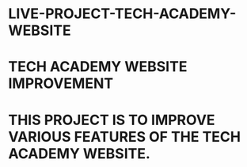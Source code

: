 # LIVE-PROJECT-TECH-ACADEMY-WEBSITE
# TECH ACADEMY WEBSITE IMPROVEMENT
# THIS PROJECT IS TO IMPROVE VARIOUS FEATURES OF THE TECH ACADEMY WEBSITE.
